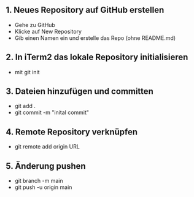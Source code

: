 ## 1. Neues Repository auf GitHub erstellen

- Gehe zu GitHub
- Klicke auf New Repository
- Gib einen Namen ein und erstelle das Repo (ohne README.md)

## 2. In iTerm2 das lokale Repository initialisieren

- mit git init

## 3. Dateien hinzufügen und committen

- git add .
- git commit -m "inital commit"

## 4. Remote Repository verknüpfen

- git remote add origin URL

## 5. Änderung pushen

- git branch -m main
- git push -u origin main
